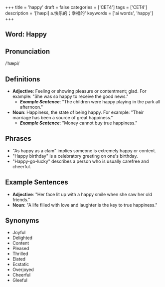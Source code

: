 +++
title = 'happy'
draft = false
categories = ['CET4']
tags = ['CET4']
description = '[ˈhæpi] a.快乐的；幸福的'
keywords = ['ai words', 'happy']
+++

## Word: Happy

## Pronunciation
/ˈhæpi/

## Definitions
- **Adjective**: Feeling or showing pleasure or contentment; glad. For example: "She was so happy to receive the good news."
  - _**Example Sentence**_: "The children were happy playing in the park all afternoon."
- **Noun**: Happiness, the state of being happy. For example: "Their marriage has been a source of great happiness."
  - _**Example Sentence**_: "Money cannot buy true happiness."

## Phrases
- "As happy as a clam" implies someone is extremely happy or content.
- "Happy birthday" is a celebratory greeting on one's birthday.
- "Happy-go-lucky" describes a person who is usually carefree and cheerful.
  
## Example Sentences
- **Adjective**: "Her face lit up with a happy smile when she saw her old friends."
- **Noun**: "A life filled with love and laughter is the key to true happiness."

## Synonyms
- Joyful
- Delighted
- Content
- Pleased
- Thrilled
- Elated
- Ecstatic
- Overjoyed
- Cheerful
- Gleeful
